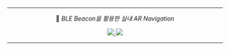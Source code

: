 ---

<div align="center">

 💜 *BLE Beacon을 활용한 실내 AR Navigation*
 
 <a href='https://dcherish.github.io/project/2020/07/10/ar-indoor-navigation.html'>
  
 <img src='https://img.shields.io/badge/-GITHUB.IO-success?style=for-the-badge&logo=github'>
  
 </a>
 
 <a href='https://www.youtube.com/watch?v=NvaQYQSHGWI'>
  
 <img src='https://img.shields.io/badge/-YOUTUBE-ff2020?style=for-the-badge&logo=youtube'>
 
 </a>


</div>

---